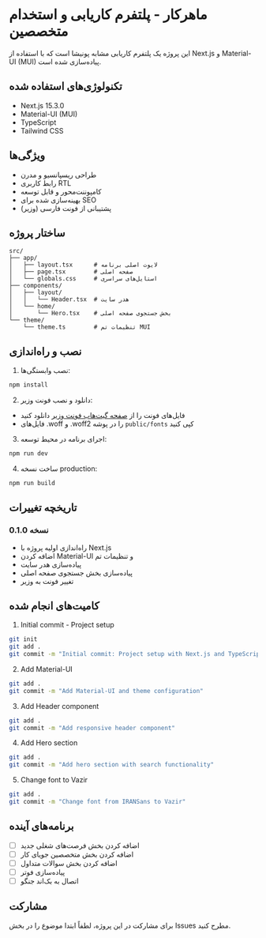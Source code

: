 # ماهرکار - پلتفرم کاریابی و استخدام متخصصین

این پروژه یک پلتفرم کاریابی مشابه پونیشا است که با استفاده از Next.js و Material-UI (MUI) پیاده‌سازی شده است.

## تکنولوژی‌های استفاده شده

- Next.js 15.3.0
- Material-UI (MUI)
- TypeScript
- Tailwind CSS

## ویژگی‌ها

- طراحی ریسپانسیو و مدرن
- رابط کاربری RTL
- کامپوننت‌محور و قابل توسعه
- بهینه‌سازی شده برای SEO
- پشتیبانی از فونت فارسی (وزیر)

## ساختار پروژه

```
src/
├── app/
│   ├── layout.tsx      # لایوت اصلی برنامه
│   ├── page.tsx        # صفحه اصلی
│   └── globals.css     # استایل‌های سراسری
├── components/
│   ├── layout/
│   │   └── Header.tsx  # هدر سایت
│   └── home/
│       └── Hero.tsx    # بخش جستجوی صفحه اصلی
└── theme/
    └── theme.ts        # تنظیمات تم MUI
```

## نصب و راه‌اندازی

1. نصب وابستگی‌ها:
```bash
npm install
```

2. دانلود و نصب فونت وزیر:
- فایل‌های فونت را از [صفحه گیت‌هاب فونت وزیر](https://github.com/rastikerdar/vazir-font) دانلود کنید
- فایل‌های .woff و .woff2 را در پوشه `public/fonts` کپی کنید

3. اجرای برنامه در محیط توسعه:
```bash
npm run dev
```

4. ساخت نسخه production:
```bash
npm run build
```

## تاریخچه تغییرات

### نسخه 0.1.0
- راه‌اندازی اولیه پروژه با Next.js
- اضافه کردن Material-UI و تنظیمات تم
- پیاده‌سازی هدر سایت
- پیاده‌سازی بخش جستجوی صفحه اصلی
- تغییر فونت به وزیر

## کامیت‌های انجام شده

1. Initial commit - Project setup
```bash
git init
git add .
git commit -m "Initial commit: Project setup with Next.js and TypeScript"
```

2. Add Material-UI
```bash
git add .
git commit -m "Add Material-UI and theme configuration"
```

3. Add Header component
```bash
git add .
git commit -m "Add responsive header component"
```

4. Add Hero section
```bash
git add .
git commit -m "Add hero section with search functionality"
```

5. Change font to Vazir
```bash
git add .
git commit -m "Change font from IRANSans to Vazir"
```

## برنامه‌های آینده

- [ ] اضافه کردن بخش فرصت‌های شغلی جدید
- [ ] اضافه کردن بخش متخصصین جویای کار
- [ ] اضافه کردن بخش سوالات متداول
- [ ] پیاده‌سازی فوتر
- [ ] اتصال به بک‌اند جنگو

## مشارکت

برای مشارکت در این پروژه، لطفاً ابتدا موضوع را در بخش Issues مطرح کنید.
